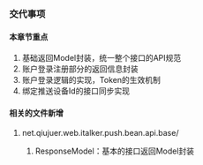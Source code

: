 ### 交代事项

#### 本章节重点

1. 基础返回Model封装，统一整个接口的API规范
2. 账户登录注册部分的返回信息封装
3. 账户登录逻辑的实现，Token的生效机制
4. 绑定推送设备Id的接口同步实现




#### 相关的文件新增


1. net.qiujuer.web.italker.push.bean.api.base/


   1. ResponseModel：基本的接口返回Model封装

   ​

   ​

